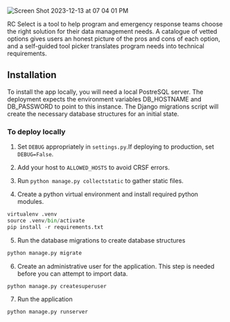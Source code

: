 ![Screen Shot 2023-12-13 at 07 04 01 PM](https://github.com/JonathanGarro/rc-select/assets/8890661/ca9e5876-7d8f-41fa-b6b7-e2619e881fc0)

RC Select is a tool to help program and emergency response teams choose the right solution for their data management needs. A catalogue of vetted options gives users an honest picture of the pros and cons of each option, and a self-guided tool picker translates program needs into technical requirements.

## Installation

To install the app locally, you will need a local PostreSQL server. The deployment expects the environment variables DB_HOSTNAME and DB_PASSWORD to point to this instance. The Django migrations script will create the necessary database structures for an initial state.

### To deploy locally

1. Set `DEBUG` appropriately in `settings.py`.If deploying to production, set `DEBUG=False`.

2. Add your host to `ALLOWED_HOSTS` to avoid CRSF errors.

3. Run `python manage.py collectstatic` to gather static files.

4. Create a python virtual environment and install required python modules.

```python
virtualenv .venv
source .venv/bin/activate
pip install -r requirements.txt
```
5. Run the database migrations to create database structures

```python
python manage.py migrate
```

6. Create an administrative user for the application. This step is needed before you can attempt to import data.

```python
python manage.py createsuperuser
```

7. Run the application

```python
python manage.py runserver
```

